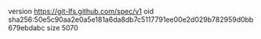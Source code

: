 version https://git-lfs.github.com/spec/v1
oid sha256:50e5c90aa2e0a5e181a6da8db7c5117791ee00e2d029b782959d0bb679ebdabc
size 5070
